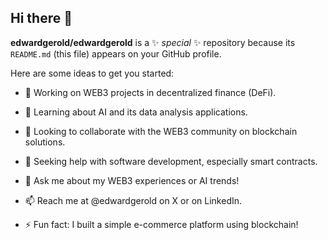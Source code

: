 ## Hi there 👋

**edwardgerold/edwardgerold** is a ✨ _special_ ✨ repository because its `README.md` (this file) appears on your GitHub profile.

Here are some ideas to get you started:

- 🔭 Working on WEB3 projects in decentralized finance (DeFi).

- 🌱 Learning about AI and its data analysis applications.

- 👯 Looking to collaborate with the WEB3 community on blockchain solutions.

- 🤔 Seeking help with software development, especially smart contracts.

- 💬 Ask me about my WEB3 experiences or AI trends!

- 📫 Reach me at @edwardgerold on X or on LinkedIn.

- ⚡ Fun fact: I built a simple e-commerce platform using blockchain!
